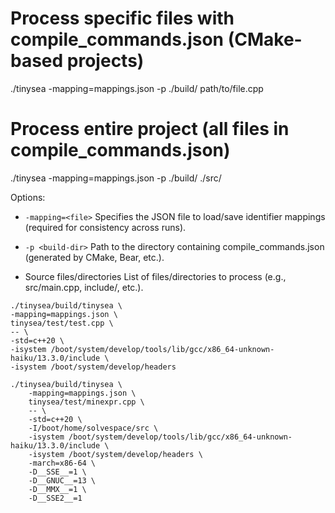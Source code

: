 # Process specific files with compile_commands.json (CMake-based projects)
./tinysea -mapping=mappings.json -p ./build/ path/to/file.cpp

# Process entire project (all files in compile_commands.json)
./tinysea -mapping=mappings.json -p ./build/ ./src/


Options:

- `-mapping=<file>`
Specifies the JSON file to load/save identifier mappings (required for consistency across runs).

- `-p <build-dir>`
Path to the directory containing compile_commands.json (generated by CMake, Bear, etc.).

- Source files/directories
List of files/directories to process (e.g., src/main.cpp, include/, etc.).


```
./tinysea/build/tinysea \
-mapping=mappings.json \
tinysea/test/test.cpp \
-- \
-std=c++20 \
-isystem /boot/system/develop/tools/lib/gcc/x86_64-unknown-haiku/13.3.0/include \
-isystem /boot/system/develop/headers
```

```
./tinysea/build/tinysea \
    -mapping=mappings.json \
    tinysea/test/minexpr.cpp \
    -- \
    -std=c++20 \
    -I/boot/home/solvespace/src \
    -isystem /boot/system/develop/tools/lib/gcc/x86_64-unknown-haiku/13.3.0/include \
    -isystem /boot/system/develop/headers \
    -march=x86-64 \
    -D__SSE__=1 \
    -D__GNUC__=13 \
    -D__MMX__=1 \
    -D__SSE2__=1
```